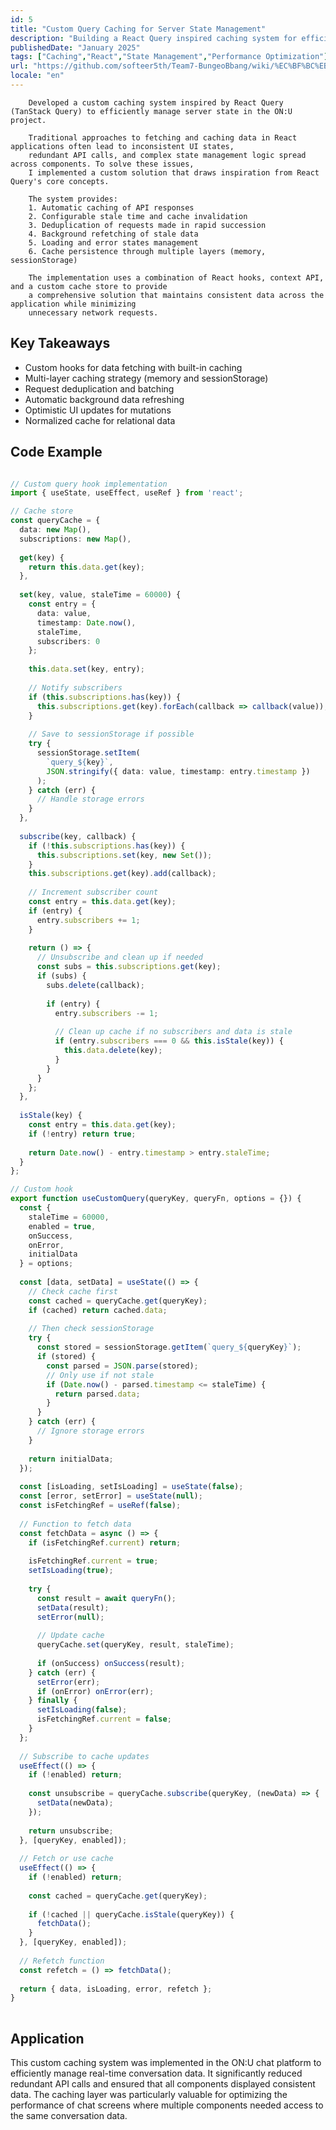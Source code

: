 ```yaml
---
id: 5
title: "Custom Query Caching for Server State Management"
description: "Building a React Query inspired caching system for efficient server state management"
publishedDate: "January 2025"
tags: ["Caching","React","State Management","Performance Optimization"]
url: "https://github.com/softeer5th/Team7-BungeoBbang/wiki/%EC%BF%BC%EB%A6%AC-%EC%BA%90%EC%8B%B1%EC%9D%84-%EC%9D%B4%EC%9A%A9%ED%95%9C-%EC%84%9C%EB%B2%84-%EC%83%81%ED%83%9C%EA%B4%80%EB%A6%AC"
locale: "en"
---
```



        Developed a custom caching system inspired by React Query (TanStack Query) to efficiently manage server state in the ON:U project.
        
        Traditional approaches to fetching and caching data in React applications often lead to inconsistent UI states,
        redundant API calls, and complex state management logic spread across components. To solve these issues,
        I implemented a custom solution that draws inspiration from React Query's core concepts.
        
        The system provides:
        1. Automatic caching of API responses
        2. Configurable stale time and cache invalidation
        3. Deduplication of requests made in rapid succession
        4. Background refetching of stale data
        5. Loading and error states management
        6. Cache persistence through multiple layers (memory, sessionStorage)
        
        The implementation uses a combination of React hooks, context API, and a custom cache store to provide
        a comprehensive solution that maintains consistent data across the application while minimizing
        unnecessary network requests.
      

## Key Takeaways

- Custom hooks for data fetching with built-in caching
- Multi-layer caching strategy (memory and sessionStorage)
- Request deduplication and batching
- Automatic background data refreshing
- Optimistic UI updates for mutations
- Normalized cache for relational data


## Code Example

```typescript

// Custom query hook implementation
import { useState, useEffect, useRef } from 'react';

// Cache store
const queryCache = {
  data: new Map(),
  subscriptions: new Map(),
  
  get(key) {
    return this.data.get(key);
  },
  
  set(key, value, staleTime = 60000) {
    const entry = {
      data: value,
      timestamp: Date.now(),
      staleTime,
      subscribers: 0
    };
    
    this.data.set(key, entry);
    
    // Notify subscribers
    if (this.subscriptions.has(key)) {
      this.subscriptions.get(key).forEach(callback => callback(value));
    }
    
    // Save to sessionStorage if possible
    try {
      sessionStorage.setItem(
        `query_${key}`, 
        JSON.stringify({ data: value, timestamp: entry.timestamp })
      );
    } catch (err) {
      // Handle storage errors
    }
  },
  
  subscribe(key, callback) {
    if (!this.subscriptions.has(key)) {
      this.subscriptions.set(key, new Set());
    }
    this.subscriptions.get(key).add(callback);
    
    // Increment subscriber count
    const entry = this.data.get(key);
    if (entry) {
      entry.subscribers += 1;
    }
    
    return () => {
      // Unsubscribe and clean up if needed
      const subs = this.subscriptions.get(key);
      if (subs) {
        subs.delete(callback);
        
        if (entry) {
          entry.subscribers -= 1;
          
          // Clean up cache if no subscribers and data is stale
          if (entry.subscribers === 0 && this.isStale(key)) {
            this.data.delete(key);
          }
        }
      }
    };
  },
  
  isStale(key) {
    const entry = this.data.get(key);
    if (!entry) return true;
    
    return Date.now() - entry.timestamp > entry.staleTime;
  }
};

// Custom hook
export function useCustomQuery(queryKey, queryFn, options = {}) {
  const {
    staleTime = 60000,
    enabled = true,
    onSuccess,
    onError,
    initialData
  } = options;
  
  const [data, setData] = useState(() => {
    // Check cache first
    const cached = queryCache.get(queryKey);
    if (cached) return cached.data;
    
    // Then check sessionStorage
    try {
      const stored = sessionStorage.getItem(`query_${queryKey}`);
      if (stored) {
        const parsed = JSON.parse(stored);
        // Only use if not stale
        if (Date.now() - parsed.timestamp <= staleTime) {
          return parsed.data;
        }
      }
    } catch (err) {
      // Ignore storage errors
    }
    
    return initialData;
  });
  
  const [isLoading, setIsLoading] = useState(false);
  const [error, setError] = useState(null);
  const isFetchingRef = useRef(false);
  
  // Function to fetch data
  const fetchData = async () => {
    if (isFetchingRef.current) return;
    
    isFetchingRef.current = true;
    setIsLoading(true);
    
    try {
      const result = await queryFn();
      setData(result);
      setError(null);
      
      // Update cache
      queryCache.set(queryKey, result, staleTime);
      
      if (onSuccess) onSuccess(result);
    } catch (err) {
      setError(err);
      if (onError) onError(err);
    } finally {
      setIsLoading(false);
      isFetchingRef.current = false;
    }
  };
  
  // Subscribe to cache updates
  useEffect(() => {
    if (!enabled) return;
    
    const unsubscribe = queryCache.subscribe(queryKey, (newData) => {
      setData(newData);
    });
    
    return unsubscribe;
  }, [queryKey, enabled]);
  
  // Fetch or use cache
  useEffect(() => {
    if (!enabled) return;
    
    const cached = queryCache.get(queryKey);
    
    if (!cached || queryCache.isStale(queryKey)) {
      fetchData();
    }
  }, [queryKey, enabled]);
  
  // Refetch function
  const refetch = () => fetchData();
  
  return { data, isLoading, error, refetch };
}
      
```


## Application

This custom caching system was implemented in the ON:U chat platform to efficiently manage real-time conversation data. It significantly reduced redundant API calls and ensured that all components displayed consistent data. The caching layer was particularly valuable for optimizing the performance of chat screens where multiple components needed access to the same conversation data.


